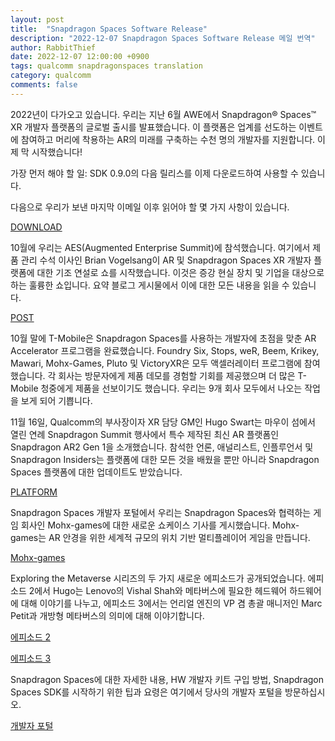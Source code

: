 ```yaml
---
layout: post
title:  "Snapdragon Spaces Software Release"
description: "2022-12-07 Snapdragon Spaces Software Release 메일 번역"
author: RabbitThief
date: 2022-12-07 12:00:00 +0900
tags: qualcomm snapdragonspaces translation 
category: qualcomm
comments: false
---	
```





2022년이 다가오고 있습니다. 우리는 지난 6월 AWE에서 Snapdragon® Spaces™ XR 개발자 플랫폼의 글로벌 출시를 발표했습니다. 이 플랫폼은 업계를 선도하는 이벤트에 참여하고 머리에 착용하는 AR의 미래를 구축하는 수천 명의 개발자를 지원합니다. 이제 막 시작했습니다!

가장 먼저 해야 할 일: SDK 0.9.0의 다음 릴리스를 이제 다운로드하여 사용할 수 있습니다.

다음으로 우리가 보낸 마지막 이메일 이후 읽어야 할 몇 가지 사항이 있습니다.

[DOWNLOAD](http://path.qualcomm.com/dc/7yH6B8OlXQx8bpqVk-vUtOYEJ3fO9xXhTsBo6y-M_ab2bUJidrwWg0pbVqbMyiHm5s5SzKeTsU-jBfU2vOxJus7mw8WeGdJMRbz-q0aY2-_joI-7i-uYNJrCCfSYbaruWOAd2PbB_SDU4DJpAvGlVQ==/Mzg1LVRXUy04MDMAAAGIh1uKu0leENTfcQoIowW6vyRo61xCKLY_RFAwCAHDmtYjBZniyWxKaBdQ1bexpqf-Cbj_i50=)


10월에 우리는 AES(Augmented Enterprise Summit)에 참석했습니다. 여기에서 제품 관리 수석 이사인 Brian Vogelsang이 AR 및 Snapdragon Spaces XR 개발자 플랫폼에 대한 기조 연설로 쇼를 시작했습니다. 이것은 증강 현실 장치 및 기업을 대상으로 하는 훌륭한 쇼입니다. 요약 블로그 게시물에서 이에 대한 모든 내용을 읽을 수 있습니다.

[POST](http://path.qualcomm.com/dc/qdg1bPQPs0l9bO5AQP8uAFyUQZlqsE6jZTW-0gh2dJP3YqBj-epdliT5xUcPKLkBhzWhyk1no9y3_DgWkMqMja_tSQ_n7ltmoqFN933zygtm0SKh8gFmR5nXi43wZBQ02hYDUmwKA1W91tbS1x_jg6UsOospHkimDD1v7C1b-Aw=/Mzg1LVRXUy04MDMAAAGIh1uKu0leENTfcQoIowW6vyRo61xCKLY_RFAwCAHDmtYjBZniyWxKaBdQ1bexpqf-Cbj_i50=)


10월 말에 T-Mobile은 Snapdragon Spaces를 사용하는 개발자에 초점을 맞춘 AR Accelerator 프로그램을 완료했습니다. Foundry Six, Stops, weR, Beem, Krikey, Mawari, Mohx-Games, Pluto 및 VictoryXR은 모두 액셀러레이터 프로그램에 참여했습니다. 각 회사는 방문자에게 제품 데모를 경험할 기회를 제공했으며 더 많은 T-Mobile 청중에게 제품을 선보이기도 했습니다. 우리는 9개 회사 모두에서 나오는 작업을 보게 되어 기쁩니다.

11월 16일, Qualcomm의 부사장이자 XR 담당 GM인 Hugo Swart는 마우이 섬에서 열린 연례 Snapdragon Summit 행사에서 특수 제작된 최신 AR 플랫폼인 Snapdragon AR2 Gen 1을 소개했습니다. 참석한 언론, 애널리스트, 인플루언서 및 Snapdragon Insiders는 플랫폼에 대한 모든 것을 배웠을 뿐만 아니라 Snapdragon Spaces 플랫폼에 대한 업데이트도 받았습니다.

[PLATFORM](http://path.qualcomm.com/Mzg1LVRXUy04MDMAAAGIh1uKuu1_qRpyl2j4uWy7jU6vnynlOpAYlKkwcMU98eSMsLcBn1iBpJj-ALIiC58SEIsOJ8E=)


Snapdragon Spaces 개발자 포털에서 우리는 Snapdragon Spaces와 협력하는 게임 회사인 Mohx-games에 대한 새로운 쇼케이스 기사를 게시했습니다. Mohx-games는 AR 안경을 위한 세계적 규모의 위치 기반 멀티플레이어 게임을 만듭니다.

[Mohx-games](http://path.qualcomm.com/dc/qdg1bPQPs0l9bO5AQP8uAAZEz4sJfYd9K5wwhYhEND3EVr0aoMCA4zMNrbm_dnw7x9DfHybvi-MD3FJgo_9qtwRFSSfJp6MNJy9R45o5XZpHTn7TtpGWJrxkcwcNZIxwFNhycZ85E2E4WsPvmaa9ak1-UbSjcRy3Qe6f2X52rDPyUg67VrcS9_sql-UHx4VG/Mzg1LVRXUy04MDMAAAGIh1uKu0leENTfcQoIowW6vyRo61xCKLY_RFAwCAHDmtYjBZniyWxKaBdQ1bexpqf-Cbj_i50=)


Exploring the Metaverse 시리즈의 두 가지 새로운 에피소드가 공개되었습니다. 에피소드 2에서 Hugo는 Lenovo의 Vishal Shah와 메타버스에 필요한 헤드웨어 하드웨어에 대해 이야기를 나누고, 에피소드 3에서는 언리얼 엔진의 VP 겸 총괄 매니저인 Marc Petit과 개방형 메타버스의 의미에 대해 이야기합니다.

[에피소드 2](http://path.qualcomm.com/Mzg1LVRXUy04MDMAAAGIh1uKukyXeEf3rBx7RvhrObZXdzeeACEK8xRrTAFArpfivx39e5vYAhAm1qS6VlrkSV4AqMA=)

[에피소드 3](http://path.qualcomm.com/Mzg1LVRXUy04MDMAAAGIh1uKu-MIJJL7i9MVHuSd8Hg9bRuP7ZziKSFwOu3uNQZwR5sNrOqh70yd7rW_FQIn0Vav2Dw=)


Snapdragon Spaces에 대한 자세한 내용, HW 개발자 키트 구입 방법, Snapdragon Spaces SDK를 시작하기 위한 팁과 요령은 여기에서 당사의 개발자 포털을 방문하십시오.

[개발자 포털](http://path.qualcomm.com/dc/qdg1bPQPs0l9bO5AQP8uAFloD6sZvMulNTMJQASPkp8IXXE24lVvWpuN9O7gOv9WQeNBL5a4ipMR-BvLMB7EbtpqlnZpj08ycr0Xmq2HHus=/Mzg1LVRXUy04MDMAAAGIh1uKu0leENTfcQoIowW6vyRo61xCKLY_RFAwCAHDmtYjBZniyWxKaBdQ1bexpqf-Cbj_i50=)